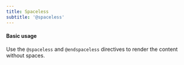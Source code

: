 ```yaml
---
title: Spaceless
subtitle: '@spaceless'
---
```


#### Basic usage
Use the `@spaceless` and `@endspaceless` directives to render the content without spaces.
